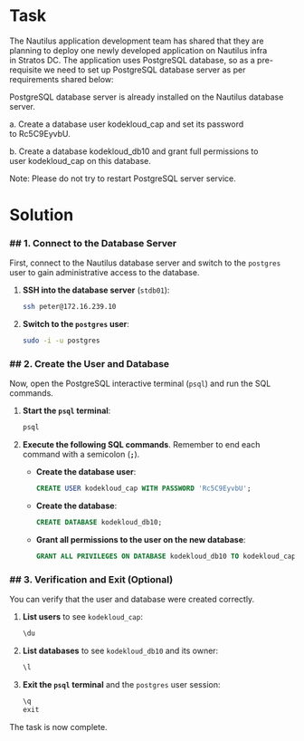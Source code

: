 # Task

The Nautilus application development team has shared that they are planning to deploy one newly developed application on Nautilus infra in Stratos DC. The application uses PostgreSQL database, so as a pre-requisite we need to set up PostgreSQL database server as per requirements shared below:





PostgreSQL database server is already installed on the Nautilus database server.



a. Create a database user kodekloud_cap and set its password to Rc5C9EyvbU.



b. Create a database kodekloud_db10 and grant full permissions to user kodekloud_cap on this database.



Note: Please do not try to restart PostgreSQL server service.

# Solution

### \#\# 1. Connect to the Database Server

First, connect to the Nautilus database server and switch to the `postgres` user to gain administrative access to the database.

1.  **SSH into the database server** (`stdb01`):
    ```bash
    ssh peter@172.16.239.10
    ```
2.  **Switch to the `postgres` user**:
    ```bash
    sudo -i -u postgres
    ```

### \#\# 2. Create the User and Database

Now, open the PostgreSQL interactive terminal (`psql`) and run the SQL commands.

1.  **Start the `psql` terminal**:

    ```bash
    psql
    ```

2.  **Execute the following SQL commands**. Remember to end each command with a semicolon (**`;`**).

      * **Create the database user**:
        ```sql
        CREATE USER kodekloud_cap WITH PASSWORD 'Rc5C9EyvbU';
        ```
      * **Create the database**:
        ```sql
        CREATE DATABASE kodekloud_db10;
        ```
      * **Grant all permissions to the user on the new database**:
        ```sql
        GRANT ALL PRIVILEGES ON DATABASE kodekloud_db10 TO kodekloud_cap;
        ```

### \#\# 3. Verification and Exit (Optional)

You can verify that the user and database were created correctly.

1.  **List users** to see `kodekloud_cap`:
    ```sql
    \du
    ```
2.  **List databases** to see `kodekloud_db10` and its owner:
    ```sql
    \l
    ```
3.  **Exit the `psql` terminal** and the `postgres` user session:
    ```sql
    \q
    exit
    ```

The task is now complete.
